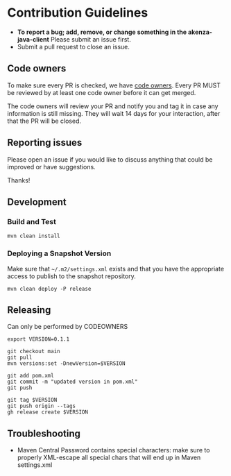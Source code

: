 # Contribution Guidelines

- **To report a bug; add, remove, or change something in the akenza-java-client** Please submit an issue first.
- Submit a pull request to close an issue.

## Code owners

To make sure every PR is checked, we have [code owners](.github/CODEOWNERS). Every PR MUST be reviewed by at least one
code owner before it can get merged.

The code owners will review your PR and notify you and tag it in case any information is still missing. They will wait
14 days for your interaction, after that the PR will be closed.

## Reporting issues

Please open an issue if you would like to discuss anything that could be improved or have suggestions.

Thanks!

## Development

### Build and Test

```
mvn clean install
```

### Deploying a Snapshot Version

Make sure that `~/.m2/settings.xml` exists and that you have the appropriate access to publish to the snapshot
repository.

```
mvn clean deploy -P release
```

## Releasing

Can only be performed by CODEOWNERS

```
export VERSION=0.1.1

git checkout main
git pull
mvn versions:set -DnewVersion=$VERSION

git add pom.xml
git commit -m "updated version in pom.xml"
git push

git tag $VERSION
git push origin --tags
gh release create $VERSION
```

## Troubleshooting

- Maven Central Password contains special characters: make sure to properly XML-escape all special chars that will end
  up in Maven settings.xml